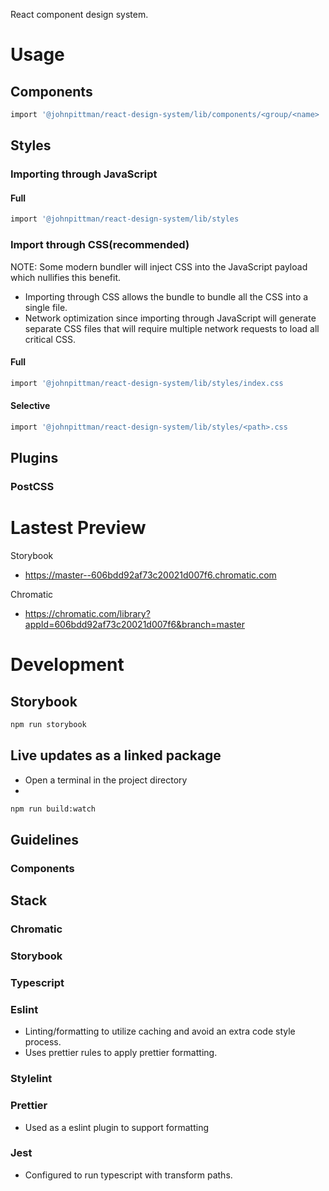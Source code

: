 React component design system.

# Usage

## Components

```bash
import '@johnpittman/react-design-system/lib/components/<group/<name>
```

## Styles

### Importing through JavaScript

#### Full

```bash
import '@johnpittman/react-design-system/lib/styles
```

### Import through CSS(recommended)

NOTE: Some modern bundler will inject CSS into the JavaScript payload which nullifies
this benefit.

- Importing through CSS allows the bundle to bundle all the CSS into a single file.
- Network optimization since importing through JavaScript will generate separate CSS files that will require multiple network requests to load all critical CSS.

#### Full

```bash
import '@johnpittman/react-design-system/lib/styles/index.css
```

#### Selective

```bash
import '@johnpittman/react-design-system/lib/styles/<path>.css
```

## Plugins

### PostCSS

# Lastest Preview

Storybook

- https://master--606bdd92af73c20021d007f6.chromatic.com

Chromatic

- https://chromatic.com/library?appId=606bdd92af73c20021d007f6&branch=master

# Development

## Storybook

```bash
npm run storybook
```

## Live updates as a linked package

- Open a terminal in the project directory
-

```bash
npm run build:watch
```

## Guidelines

### Components

## Stack

### Chromatic

### Storybook

### Typescript

### Eslint

- Linting/formatting to utilize caching and avoid an extra code style process.
- Uses prettier rules to apply prettier formatting.

### Stylelint

### Prettier

- Used as a eslint plugin to support formatting

### Jest

- Configured to run typescript with transform paths.
